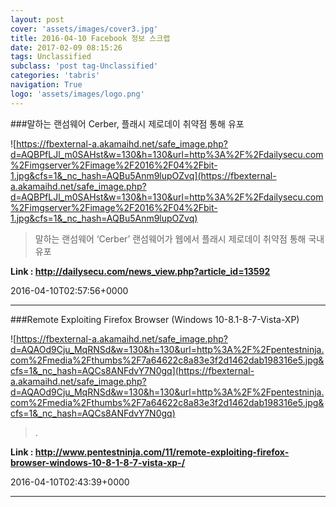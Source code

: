 ```yaml
---
layout: post
cover: 'assets/images/cover3.jpg'
title: 2016-04-10 Facebook 정보 스크랩
date: 2017-02-09 08:15:26
tags: Unclassified
subclass: 'post tag-Unclassified'
categories: 'tabris'
navigation: True
logo: 'assets/images/logo.png'
---
```


###말하는 랜섬웨어 Cerber, 플래시 제로데이 취약점 통해 유포

![https://fbexternal-a.akamaihd.net/safe_image.php?d=AQBPfLJl_m0SAHst&w=130&h=130&url=http%3A%2F%2Fdailysecu.com%2Fimgserver%2Fimage%2F2016%2F04%2Fbit-1.jpg&cfs=1&_nc_hash=AQBu5Anm9lupOZvq](https://fbexternal-a.akamaihd.net/safe_image.php?d=AQBPfLJl_m0SAHst&w=130&h=130&url=http%3A%2F%2Fdailysecu.com%2Fimgserver%2Fimage%2F2016%2F04%2Fbit-1.jpg&cfs=1&_nc_hash=AQBu5Anm9lupOZvq)

>말하는 랜섬웨어 ‘Cerber’ 랜섬웨어가 웹에서 플래시 제로데이 취약점 통해 국내 유포

**Link : <http://dailysecu.com/news_view.php?article_id=13592>**

2016-04-10T02:57:56+0000

---

###Remote Exploiting Firefox Browser (Windows 10-8.1-8-7-Vista-XP)

![https://fbexternal-a.akamaihd.net/safe_image.php?d=AQAOd9Cju_MqRNSd&w=130&h=130&url=http%3A%2F%2Fpentestninja.com%2Fmedia%2Fthumbs%2F7a64622c8a83e3f2d1462dab198316e5.jpg&cfs=1&_nc_hash=AQCs8ANFdvY7N0gq](https://fbexternal-a.akamaihd.net/safe_image.php?d=AQAOd9Cju_MqRNSd&w=130&h=130&url=http%3A%2F%2Fpentestninja.com%2Fmedia%2Fthumbs%2F7a64622c8a83e3f2d1462dab198316e5.jpg&cfs=1&_nc_hash=AQCs8ANFdvY7N0gq)

>.

**Link : <http://www.pentestninja.com/11/remote-exploiting-firefox-browser-windows-10-8-1-8-7-vista-xp-/>**

2016-04-10T02:43:39+0000

---

